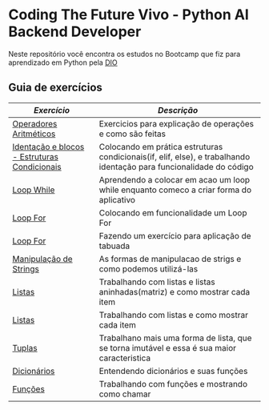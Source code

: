 # Coding The Future Vivo - Python AI Backend Developer

Neste repositório você encontra os estudos no Bootcamp que fiz para aprendizado em Python pela [DIO](https://www.dio.me/bootcamp/coding-future-vivo-python-ai-backend-developer)

## Guia de exercícios 

| ***Exercício*** | ***Descrição***|
|-----------|----------|
|[Operadores Aritméticos](https://github.com/bruunovsanttos/DIO-Vivo/commit/26fec1141e7646908addd39eccd3cf719af2b5c3)| Exercicios para explicação de operações e como são feitas|
|[Identação e blocos - Estruturas Condicionais](https://github.com/bruunovsanttos/DIO-Vivo/blob/main/Idente%C3%A3o%20e%20blocos.py)| Colocando em prática estruturas condicionais(if, elif, else), e trabalhando identação para funcionalidade do código|
|[Loop While](https://github.com/bruunovsanttos/DIO-Vivo/blob/main/while.py)|Aprendendo a colocar em acao um loop while enquanto comeco a criar forma do aplicativo|
|[Loop For](https://github.com/bruunovsanttos/DIO-Vivo/blob/main/for.py)|Colocando em funcionalidade um Loop For|
|[Loop For](https://github.com/bruunovsanttos/DIO-Vivo/blob/main/tabuada_for.py)|Fazendo um exercício para aplicação de tabuada|
|[Manipulação de Strings](https://github.com/bruunovsanttos/DIO-Vivo/commit/b47c855ccd30e7d1fa4c9a7a2b867e4c981e8889)|As formas de manipulacao de strigs e como podemos utilizá-las|
|[Listas](https://github.com/bruunovsanttos/DIO-Vivo/blob/main/listas.py)|Trabalhando com listas e listas aninhadas(matriz) e como mostrar cada item|
|[Listas](https://github.com/bruunovsanttos/DIO-Vivo/blob/main/listas_teste.py)|Trabalhando com listas e como mostrar cada item|
|[Tuplas](https://github.com/bruunovsanttos/DIO-Vivo/blob/main/tuplas.py)|Trabalhano mais uma forma de lista, que se torna imutável e essa é sua maior caracteristica|
|[Dicionários](https://github.com/bruunovsanttos/DIO-Vivo/blob/main/dicionarios.py)|Entendendo dicionários e suas funções|
|[Funções](https://github.com/bruunovsanttos/DIO-Vivo/blob/main/funcoes.py)|Trabalhando com funções e mostrando como chamar|



